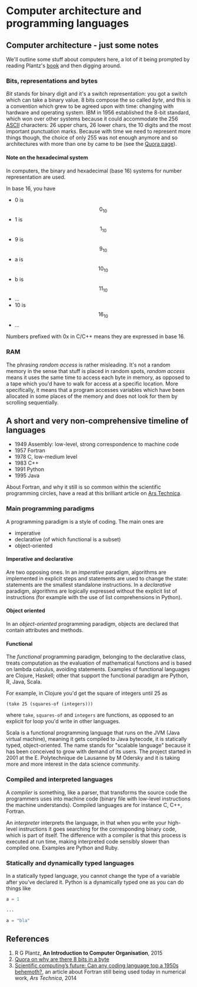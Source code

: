 # Computer architecture and programming languages

## Computer architecture - just some notes

We'll outline some stuff about computers here, a lot of it being prompted by reading Plantz's [book](computer-architecture-and-programming-languages.md#references) and then digging around.

### Bits, representations and bytes

_Bit_ stands for binary digit and it's a switch representation: you got a switch which can take a binary value. 8 bits compose the so called _byte_, and this is a convention which grew to be agreed upon with time: changing with hardware and operating system. IBM in 1956 established the 8-bit standard, which won over other systems because it could accommodate the 256 [ASCII](http://ee.hawaii.edu/~tep/EE160/Book/chap4/subsection2.1.1.1.html) characters: 26 upper chars, 26 lower chars, the 10 digits and the most important punctuation marks. Because with time we need to represent more things though, the choice of only 255 was not enough anymore and so architectures with more than one by came to be \(see the [Quora page](computer-architecture-and-programming-languages.md#references)\).

#### Note on the hexadecimal system

In computers, the binary and hexadecimal \(base 16\) systems for number representation are used.

In base 16, you have

* 0 is$$0_{10}$$ 
* 1 is$$1_{10}$$ 
* 9 is$$9_{10}$$ 
* a is$$10_{10}$$ 
* b is$$11_{10}$$ 
* ...
* 10 is$$16_{10}$$ 
* ...

Numbers prefixed with 0x in C/C++ means they are expressed in base 16.

### RAM

The phrasing _random access_ is rather misleading. It's not a random memory in the sense that stuff is placed in random spots, _random access_ means it uses the same time to access each byte in memory, as opposed to a tape which you'd have to walk for access at a specific location. More specifically, it means that a program accesses variables which have been allocated in some places of the memory and does not look for them by scrolling sequentially.

## A short and very non-comprehensive timeline of languages

* 1949 Assembly: low-level, strong correspondence to machine code
* 1957 Fortran
* 1978 C, low-medium level
* 1983 C++
* 1991 Python
* 1995 Java

About Fortran, and why it still is so common within the scientific programming circles, have a read at this brilliant article on [Ars Technica](computer-architecture-and-programming-languages.md#references).

### Main programming paradigms

A programming paradigm is a style of coding. The main ones are

* imperative 
* declarative \(of which functional is a subset\)
* object-oriented

#### Imperative and declarative

Are two opposing ones. In an _imperative_ paradigm, algorithms are implemented in explicit steps and statements are used to change the state: statements are the smallest standalone instructions. In a _declarative_ paradigm, algorithms are logically expressed without the explicit list of instructions \(for example with the use of list comprehensions in Python\).

#### Object oriented

In an _object-oriented_ programming paradigm, objects are declared that contain attributes and methods.

#### Functional

The _functional_ programming paradigm, belonging to the declarative class, treats computation as the evaluation of mathematical functions and is based on lambda calculus, avoiding statements. Examples of functional languages are Clojure, Haskell; other that support the functional paradigm are Python, R, Java, Scala.

For example, in Clojure you'd get the square of integers until 25 as

```text
(take 25 (squares-of (integers)))
```

where `take`, `squares-of` and `integers` are functions, as opposed to an explicit for loop you'd write in other languages.

Scala is a functional programming language that runs on the JVM \(Java virtual machine\), meaning it gets compiled to Java bytecode, it is statically typed, object-oriented. The name stands for "scalable language" because it has been conceived to grow with demand of its users. The project started in 2001 at the E. Polytechnique de Lausanne by M Odersky and it is taking more and more interest in the data science community.

### Compiled and interpreted languages

A _compiler_ is something, like a parser, that transforms the source code the programmers uses into machine code \(binary file with low-level instructions the machine understands\). Compiled languages are for instance C, C++, Fortran.

An _interpreter_ interprets the language, in that when you write your high-level instructions it goes searching for the corresponding binary code, which is part of itself. The difference with a compiler is that this process is executed at run time, making interpreted code sensibly slower than compiled one. Examples are Python and Ruby.

### Statically and dynamically typed languages

In a statically typed language, you cannot change the type of a variable after you've declared it. Python is a dynamically typed one as you can do things like

```python
a = 1

...

a = "bla"
```

## References

1.  R G Plantz, **An Introduction to Computer Organisation**, 2015
2.  [Quora on why are there 8 bits in a byte](https://www.quora.com/Why-it-is-that-1-Byte-is-equal-to-8-Bits)
3.  [Scientific computing’s future: Can any coding language top a 1950s behemoth?](https://arstechnica.com/science/2014/05/scientific-computings-future-can-any-coding-language-top-a-1950s-behemoth/), an article about Fortran still being used today in numerical work, _Ars Technica_, 2014

